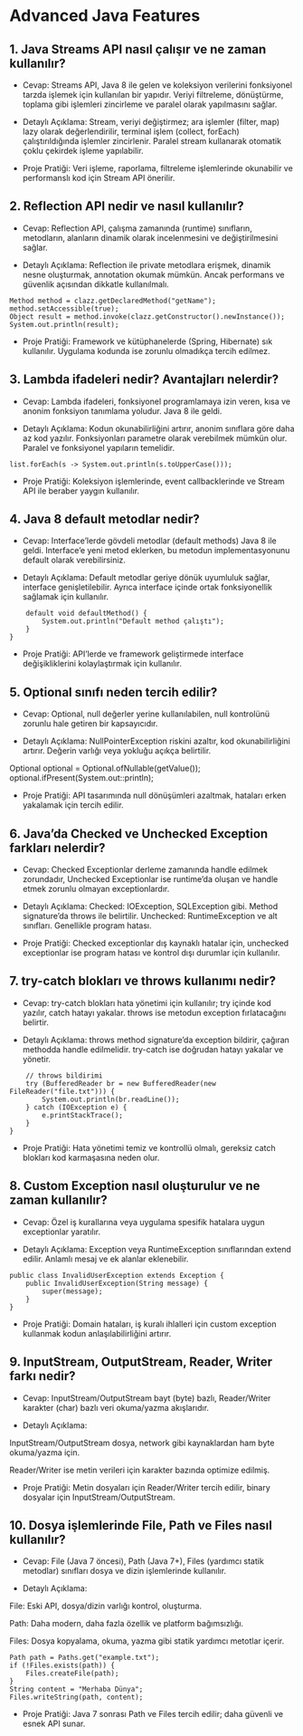 # Advanced Java Features

## 1. Java Streams API nasıl çalışır ve ne zaman kullanılır?
- Cevap:
Streams API, Java 8 ile gelen ve koleksiyon verilerini fonksiyonel tarzda işlemek için kullanılan bir yapıdır. Veriyi filtreleme, dönüştürme, toplama gibi işlemleri zincirleme ve paralel olarak yapılmasını sağlar.

- Detaylı Açıklama:
Stream, veriyi değiştirmez; ara işlemler (filter, map) lazy olarak değerlendirilir, terminal işlem (collect, forEach) çalıştırıldığında işlemler zincirlenir. Paralel stream kullanarak otomatik çoklu çekirdek işleme yapılabilir.
 
<!-- List<String> names = List.of("Ali", "Veli", "Ayşe", "Fatma");
List<String> filtered = names.stream()
    .filter(name -> name.startsWith("A"))
    .map(String::toUpperCase)
    .collect(Collectors.toList());
System.out.println(filtered); // [ALI, AYŞE] -->
- Proje Pratiği:
Veri işleme, raporlama, filtreleme işlemlerinde okunabilir ve performanslı kod için Stream API önerilir.

## 2. Reflection API nedir ve nasıl kullanılır?
- Cevap:
Reflection API, çalışma zamanında (runtime) sınıfların, metodların, alanların dinamik olarak incelenmesini ve değiştirilmesini sağlar.

- Detaylı Açıklama:
Reflection ile private metodlara erişmek, dinamik nesne oluşturmak, annotation okumak mümkün. Ancak performans ve güvenlik açısından dikkatle kullanılmalı.
 
``` Class<?> clazz = Class.forName("com.example.Person");
Method method = clazz.getDeclaredMethod("getName");
method.setAccessible(true);
Object result = method.invoke(clazz.getConstructor().newInstance());
System.out.println(result);
```
- Proje Pratiği:
Framework ve kütüphanelerde (Spring, Hibernate) sık kullanılır. Uygulama kodunda ise zorunlu olmadıkça tercih edilmez.

## 3. Lambda ifadeleri nedir? Avantajları nelerdir?
- Cevap:
Lambda ifadeleri, fonksiyonel programlamaya izin veren, kısa ve anonim fonksiyon tanımlama yoludur. Java 8 ile geldi.

- Detaylı Açıklama:
Kodun okunabilirliğini artırır, anonim sınıflara göre daha az kod yazılır. Fonksiyonları parametre olarak verebilmek mümkün olur. Paralel ve fonksiyonel yapıların temelidir.
 
``` List<String> list = List.of("a", "b", "c");
list.forEach(s -> System.out.println(s.toUpperCase()));
```
- Proje Pratiği:
Koleksiyon işlemlerinde, event callbacklerinde ve Stream API ile beraber yaygın kullanılır.

## 4. Java 8 default metodlar nedir?
- Cevap:
Interface’lerde gövdeli metodlar (default methods) Java 8 ile geldi. Interface’e yeni metod eklerken, bu metodun implementasyonunu default olarak verebilirsiniz.

- Detaylı Açıklama:
Default metodlar geriye dönük uyumluluk sağlar, interface genişletilebilir. Ayrıca interface içinde ortak fonksiyonellik sağlamak için kullanılır.
 
``` interface MyInterface {
    default void defaultMethod() {
        System.out.println("Default method çalıştı");
    }
} 
```
- Proje Pratiği:
API’lerde ve framework geliştirmede interface değişikliklerini kolaylaştırmak için kullanılır.

## 5. Optional sınıfı neden tercih edilir?
- Cevap:
Optional, null değerler yerine kullanılabilen, null kontrolünü zorunlu hale getiren bir kapsayıcıdır.

- Detaylı Açıklama:
NullPointerException riskini azaltır, kod okunabilirliğini artırır. Değerin varlığı veya yokluğu açıkça belirtilir.
 
Optional<String> optional = Optional.ofNullable(getValue());
optional.ifPresent(System.out::println);
- Proje Pratiği:
API tasarımında null dönüşümleri azaltmak, hataları erken yakalamak için tercih edilir.

## 6. Java’da Checked ve Unchecked Exception farkları nelerdir?
- Cevap:
Checked Exceptionlar derleme zamanında handle edilmek zorundadır, Unchecked Exceptionlar ise runtime’da oluşan ve handle etmek zorunlu olmayan exceptionlardır.

- Detaylı Açıklama:
Checked: IOException, SQLException gibi. Method signature’da throws ile belirtilir.
Unchecked: RuntimeException ve alt sınıfları. Genellikle program hatası.

- Proje Pratiği:
Checked exceptionlar dış kaynaklı hatalar için, unchecked exceptionlar ise program hatası ve kontrol dışı durumlar için kullanılır.

## 7. try-catch blokları ve throws kullanımı nedir?
- Cevap:
try-catch blokları hata yönetimi için kullanılır; try içinde kod yazılır, catch hatayı yakalar. throws ise metodun exception fırlatacağını belirtir.

- Detaylı Açıklama:
throws method signature’da exception bildirir, çağıran methodda handle edilmelidir. try-catch ise doğrudan hatayı yakalar ve yönetir.
 
``` public void readFile() throws IOException {
    // throws bildirimi
    try (BufferedReader br = new BufferedReader(new FileReader("file.txt"))) {
        System.out.println(br.readLine());
    } catch (IOException e) {
        e.printStackTrace();
    }
} 
```
- Proje Pratiği:
Hata yönetimi temiz ve kontrollü olmalı, gereksiz catch blokları kod karmaşasına neden olur.

## 8. Custom Exception nasıl oluşturulur ve ne zaman kullanılır?
- Cevap:
Özel iş kurallarına veya uygulama spesifik hatalara uygun exceptionlar yaratılır.

- Detaylı Açıklama:
Exception veya RuntimeException sınıflarından extend edilir. Anlamlı mesaj ve ek alanlar eklenebilir.
 
```
public class InvalidUserException extends Exception {
    public InvalidUserException(String message) {
        super(message);
    }
} 
```
- Proje Pratiği:
Domain hataları, iş kuralı ihlalleri için custom exception kullanmak kodun anlaşılabilirliğini artırır.

## 9. InputStream, OutputStream, Reader, Writer farkı nedir?
- Cevap:
InputStream/OutputStream bayt (byte) bazlı, Reader/Writer karakter (char) bazlı veri okuma/yazma akışlarıdır.

- Detaylı Açıklama:

InputStream/OutputStream dosya, network gibi kaynaklardan ham byte okuma/yazma için.

Reader/Writer ise metin verileri için karakter bazında optimize edilmiş.

- Proje Pratiği:
Metin dosyaları için Reader/Writer tercih edilir, binary dosyalar için InputStream/OutputStream.

## 10. Dosya işlemlerinde File, Path ve Files nasıl kullanılır?
- Cevap:
File (Java 7 öncesi), Path (Java 7+), Files (yardımcı statik metodlar) sınıfları dosya ve dizin işlemlerinde kullanılır.

- Detaylı Açıklama:

File: Eski API, dosya/dizin varlığı kontrol, oluşturma.

Path: Daha modern, daha fazla özellik ve platform bağımsızlığı.

Files: Dosya kopyalama, okuma, yazma gibi statik yardımcı metotlar içerir.
```
Path path = Paths.get("example.txt");
if (!Files.exists(path)) {
    Files.createFile(path);
}
String content = "Merhaba Dünya";
Files.writeString(path, content); 
```

- Proje Pratiği:
Java 7 sonrası Path ve Files tercih edilir; daha güvenli ve esnek API sunar.


